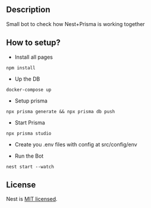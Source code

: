 ## Description

Small bot to check how Nest+Prisma is working together

## How to setup?

- Install all pages

```
npm install
```

- Up the DB
```
docker-compose up
```

- Setup prisma
```
npx prisma generate && npx prisma db push

```

- Start Prisma
```
npx prisma studio
```

- Create you .env files with config at src/config/env

- Run the Bot
```
nest start --watch
```

## License

Nest is [MIT licensed](LICENSE).
